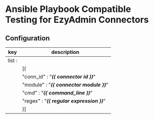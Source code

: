 # Ansible Playbook Compatible Testing for EzyAdmin Connectors

## Configuration

| key                | description                                     |
| ------------------ | ------------------------------------------------|
| list :             |                                                 |
|                    | [{                                              |
|                    |     "conn_id" : "***{{ connector id }}***"      |
|                    |     "module" : "***{{ connector module }}***"   |
|                    |     "cmd" : "***{{ command_line }}***"          |
|                    |     "regex" : "***{{ regular expression }}***"  |
|                    | }]                                              |